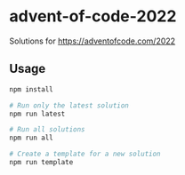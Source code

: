 # advent-of-code-2022

Solutions for https://adventofcode.com/2022

## Usage

```bash
npm install

# Run only the latest solution
npm run latest

# Run all solutions
npm run all

# Create a template for a new solution
npm run template
```

